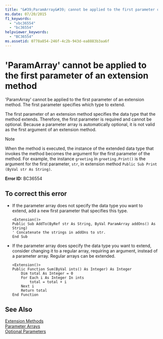```yaml
---
title: "&#39;ParamArray&#39; cannot be applied to the first parameter of an extension method"
ms.date: 07/20/2015
f1_keywords: 
  - "vbc36554"
  - "bc36554"
helpviewer_keywords: 
  - "BC36554"
ms.assetid: 0778a854-246f-4c2b-943d-ea8883b3aa6f
---
```

# &#39;ParamArray&#39; cannot be applied to the first parameter of an extension method
'ParamArray' cannot be applied to the first parameter of an extension method. The first parameter specifies which type to extend.  
  
 The first parameter of an extension method specifies the data type that the method extends. Therefore, the first parameter is required and cannot be optional. Because a parameter array is automatically optional, it is not valid as the first argument of an extension method.  
  
> [!NOTE]
>  When the method is executed, the instance of the extended data type that invokes the method becomes the argument for the first parameter of the method. For example, the instance `greeting` in `greeting.Print()` is the argument for the first parameter, `str`, in extension method `Public Sub Print (ByVal str As String)`.  
  
 **Error ID:** BC36554  
  
## To correct this error  
  
- If the parameter array does not specify the data type you want to extend, add a new first parameter that specifies this type.  
  
  ```  
  <Extension()>  
  Public Sub AddTo(ByRef str As String, ByVal ParamArray addOns() As String)  
  ' Concatenate the strings in addOns to str.  
  End Sub  
  ```  
  
- If the parameter array does specify the data type you want to extend, consider changing it to a regular array, requiring an argument, instead of a parameter array. Regular arrays can be extended.  
  
  ```  
  <Extension()>  
  Public Function Sum(ByVal ints() As Integer) As Integer  
      Dim total As Integer = 0  
      For Each i As Integer In ints  
          total = total + i  
      Next i  
      Return total  
  End Function  
  ```  
  
## See Also  
 [Extension Methods](../../visual-basic/programming-guide/language-features/procedures/extension-methods.md)  
 [Parameter Arrays](../../visual-basic/programming-guide/language-features/procedures/parameter-arrays.md)  
 [Optional Parameters](../../visual-basic/programming-guide/language-features/procedures/optional-parameters.md)
